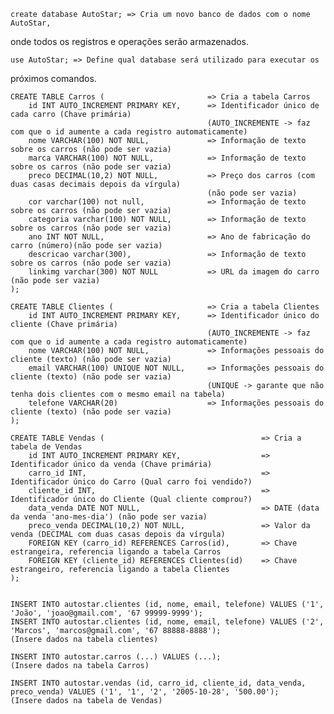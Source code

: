     create database AutoStar; => Cria um novo banco de dados com o nome AutoStar,
onde todos os registros e operações serão armazenados.

    use AutoStar; => Define qual database será utilizado para executar os
próximos comandos. 

    CREATE TABLE Carros (                       => Cria a tabela Carros
        id INT AUTO_INCREMENT PRIMARY KEY,      => Identificador único de cada carro (Chave primária) 
                                                (AUTO_INCREMENTE -> faz  com que o id aumente a cada registro automaticamente)
        nome VARCHAR(100) NOT NULL,             => Informação de texto sobre os carros (não pode ser vazia)
        marca VARCHAR(100) NOT NULL,            => Informação de texto sobre os carros (não pode ser vazia)
        preco DECIMAL(10,2) NOT NULL,           => Preço dos carros (com duas casas decimais depois da vírgula) 
                                                (não pode ser vazia)
        cor varchar(100) not null,              => Informação de texto sobre os carros (não pode ser vazia)
        categoria varchar(100) NOT NULL,        => Informação de texto sobre os carros (não pode ser vazia)
        ano INT NOT NULL,                       => Ano de fabricação do carro (número)(não pode ser vazia)
        descricao varchar(300),                 => Informação de texto sobre os carros (não pode ser vazia)
        linkimg varchar(300) NOT NULL           => URL da imagem do carro (não pode ser vazia)
    );

    CREATE TABLE Clientes (                     => Cria a tabela Clientes
        id INT AUTO_INCREMENT PRIMARY KEY,      => Identificador único do cliente (Chave primária)
                                                (AUTO_INCREMENTE -> faz  com que o id aumente a cada registro automaticamente)
        nome VARCHAR(100) NOT NULL,             => Informações pessoais do cliente (texto) (não pode ser vazia)
        email VARCHAR(100) UNIQUE NOT NULL,     => Informações pessoais do cliente (texto) (não pode ser vazia)
                                                (UNIQUE -> garante que não tenha dois clientes com o mesmo email na tabela)
        telefone VARCHAR(20)                    => Informações pessoais do cliente (texto) (não pode ser vazia)
    );

    CREATE TABLE Vendas (                                   => Cria a tabela de Vendas
        id INT AUTO_INCREMENT PRIMARY KEY,                  => Identificador único da venda (Chave primária)
        carro_id INT,                                       => Identificador único do Carro (Qual carro foi vendido?)
        cliente_id INT,                                     => Identificador único do Cliente (Qual cliente comprou?)
        data_venda DATE NOT NULL,                           => DATE (data da venda 'ano-mes-dia') (não pode ser vazia)
        preco_venda DECIMAL(10,2) NOT NULL,                 => Valor da venda (DECIMAL com duas casas depois da vírgula)
        FOREIGN KEY (carro_id) REFERENCES Carros(id),       => Chave estrangeira, referencia ligando a tabela Carros
        FOREIGN KEY (cliente_id) REFERENCES Clientes(id)    => Chave estrangeiro, referencia ligando a tabela Clientes
    );


    INSERT INTO autostar.clientes (id, nome, email, telefone) VALUES ('1', 'João', 'joao@gmail.com', '67 99999-9999');
    INSERT INTO autostar.clientes (id, nome, email, telefone) VALUES ('2', 'Marcos', 'marcos@gmail.com', '67 88888-8888');
    (Insere dados na tabela clientes)

    INSERT INTO autostar.carros (...) VALUES (...);
    (Insere dados na tabela Carros)

    INSERT INTO autostar.vendas (id, carro_id, cliente_id, data_venda, preco_venda) VALUES ('1', '1', '2', '2005-10-28', '500.00');
    (Insere dados na tabela de Vendas)

